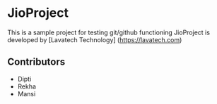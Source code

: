 # JioProject
This is a sample project for testing git/github functioning
JioProject is developed by [Lavatech Technology] (https://lavatech.com)
## Contributors
* Dipti
* Rekha
* Mansi
